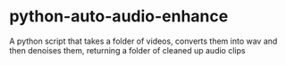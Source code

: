 # python-auto-audio-enhance
A python script that takes a folder of videos, converts them into wav and then denoises them, returning a folder of cleaned up audio clips
